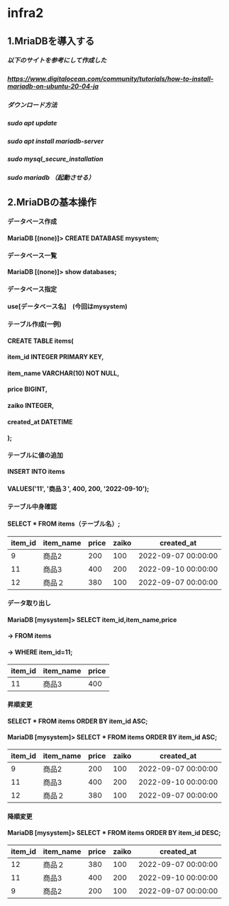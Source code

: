 # infra2
## 1.MriaDBを導入する
##### 以下のサイトを参考にして作成した
##### https://www.digitalocean.com/community/tutorials/how-to-install-mariadb-on-ubuntu-20-04-ja
##### ダウンロード方法
##### sudo apt update
##### sudo apt install mariadb-server
##### sudo mysql_secure_installation
##### sudo mariadb （起動させる）
## 2.MriaDBの基本操作

#### データベース作成
#### MariaDB [(none)]> CREATE DATABASE mysystem;

#### データベース一覧
#### MariaDB [(none)]> show databases;

#### データベース指定
#### use[データベース名]　(今回はmysystem)

#### テーブル作成(一例)
#### CREATE TABLE items(
####  item_id  INTEGER PRIMARY KEY,
####  item_name  VARCHAR(10) NOT NULL,
####  price BIGINT,
####  zaiko INTEGER,
#### created_at DATETIME
#### );

#### テーブルに値の追加 
#### INSERT INTO items
#### VALUES('11', '商品３', 400, 200, '2022-09-10');
#### テーブル中身確認
#### SELECT * FROM items（テーブル名）;
 | item_id | item_name | price | zaiko | created_at          |
 |---------|-----------|-------|-------|---------------------|
 |       9 | 商品2     |   200 |   100 | 2022-09-07 00:00:00 |
 |      11 | 商品3     |   400 |   200 | 2022-09-10 00:00:00 |
 |      12 | 商品２    |   380 |   100 | 2022-09-07 00:00:00 |


#### データ取り出し
#### MariaDB [mysystem]> SELECT item_id,item_name,price
#### -> FROM items
#### -> WHERE item_id=11;

| item_id | item_name | price |
|---------|-----------|-------|
|      11 | 商品3     |   400 |

#### 昇順変更
#### SELECT * FROM items ORDER BY item_id ASC;
#### MariaDB [mysystem]> SELECT * FROM items ORDER BY item_id ASC;
 | item_id | item_name | price | zaiko | created_at          |
 |---------|-----------|-------|-------|---------------------|
 |       9 | 商品2     |   200 |   100 | 2022-09-07 00:00:00 |
 |      11 | 商品3     |   400 |   200 | 2022-09-10 00:00:00 |
 |      12 | 商品２    |   380 |   100 | 2022-09-07 00:00:00 |



#### 降順変更
#### MariaDB [mysystem]> SELECT * FROM items ORDER BY item_id DESC;
 | item_id | item_name | price | zaiko | created_at          |
 |---------|-----------|-------|-------|---------------------|
 |      12 | 商品２    |   380 |   100 | 2022-09-07 00:00:00 |
 |      11 | 商品3     |   400 |   200 | 2022-09-10 00:00:00 |
 |       9 | 商品2     |   200 |   100 | 2022-09-07 00:00:00 |

